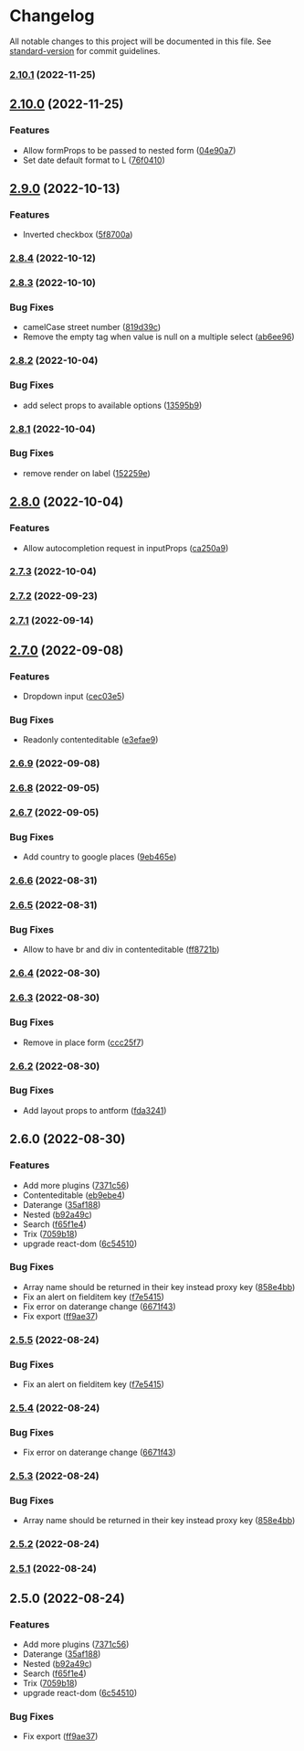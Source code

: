 # Changelog

All notable changes to this project will be documented in this file. See [standard-version](https://github.com/conventional-changelog/standard-version) for commit guidelines.

### [2.10.1](https://github.com/9troisquarts/ant-form/compare/v2.10.0...v2.10.1) (2022-11-25)

## [2.10.0](https://github.com/9troisquarts/ant-form/compare/v2.9.0...v2.10.0) (2022-11-25)


### Features

* Allow formProps to be passed to nested form ([04e90a7](https://github.com/9troisquarts/ant-form/commit/04e90a74aaa1d93c4e3f35f88c11eadd58f1938b))
* Set date default format to L ([76f0410](https://github.com/9troisquarts/ant-form/commit/76f04101cb5e56dfa793f99259e87768731c3897))

## [2.9.0](https://github.com/9troisquarts/ant-form/compare/v2.8.4...v2.9.0) (2022-10-13)


### Features

* Inverted checkbox ([5f8700a](https://github.com/9troisquarts/ant-form/commit/5f8700ab9003578907538146cb17cd30a4378721))

### [2.8.4](https://github.com/9troisquarts/ant-form/compare/v2.8.3...v2.8.4) (2022-10-12)

### [2.8.3](https://github.com/9troisquarts/ant-form/compare/v2.8.2...v2.8.3) (2022-10-10)


### Bug Fixes

* camelCase street number ([819d39c](https://github.com/9troisquarts/ant-form/commit/819d39c402fccbaa1983547e1828b3c37063d333))
* Remove the empty tag when value is null on a multiple select ([ab6ee96](https://github.com/9troisquarts/ant-form/commit/ab6ee96c11289aab53050aa7bca81324855c3819))

### [2.8.2](https://github.com/9troisquarts/ant-form/compare/v2.8.1...v2.8.2) (2022-10-04)


### Bug Fixes

* add select props to available options ([13595b9](https://github.com/9troisquarts/ant-form/commit/13595b92ce3c15cdcf29249a872b624a05dd7501))

### [2.8.1](https://github.com/9troisquarts/ant-form/compare/v2.8.0...v2.8.1) (2022-10-04)


### Bug Fixes

* remove render on label ([152259e](https://github.com/9troisquarts/ant-form/commit/152259e067b7b12cf22a65a097067b2572de4b13))

## [2.8.0](https://github.com/9troisquarts/ant-form/compare/v2.7.3...v2.8.0) (2022-10-04)


### Features

* Allow autocompletion request in inputProps ([ca250a9](https://github.com/9troisquarts/ant-form/commit/ca250a99c6a552c9f2a104a6093a4417c7b3893f))

### [2.7.3](https://github.com/9troisquarts/ant-form/compare/v2.7.2...v2.7.3) (2022-10-04)

### [2.7.2](https://github.com/9troisquarts/ant-form/compare/v2.7.1...v2.7.2) (2022-09-23)

### [2.7.1](https://github.com/9troisquarts/ant-form/compare/v2.7.0...v2.7.1) (2022-09-14)

## [2.7.0](https://github.com/9troisquarts/ant-form/compare/v2.6.9...v2.7.0) (2022-09-08)


### Features

* Dropdown input ([cec03e5](https://github.com/9troisquarts/ant-form/commit/cec03e5c4b3348b0478d9c634a074e86fd14717b))


### Bug Fixes

* Readonly contenteditable ([e3efae9](https://github.com/9troisquarts/ant-form/commit/e3efae96f1e76c0ed366dd0d5dc90b310cfc9ded))

### [2.6.9](https://github.com/9troisquarts/ant-form/compare/v2.6.8...v2.6.9) (2022-09-08)

### [2.6.8](https://github.com/9troisquarts/ant-form/compare/v2.6.7...v2.6.8) (2022-09-05)

### [2.6.7](https://github.com/9troisquarts/ant-form/compare/v2.6.6...v2.6.7) (2022-09-05)


### Bug Fixes

* Add country to google places ([9eb465e](https://github.com/9troisquarts/ant-form/commit/9eb465eac8c78e24b3bd214b59f4fc0249d9a504))

### [2.6.6](https://github.com/9troisquarts/ant-form/compare/v2.6.5...v2.6.6) (2022-08-31)

### [2.6.5](https://github.com/9troisquarts/ant-form/compare/v2.6.4...v2.6.5) (2022-08-31)


### Bug Fixes

* Allow to have br and div in contenteditable ([ff8721b](https://github.com/9troisquarts/ant-form/commit/ff8721b5237ac056a26c6f5e9acfd2952d326f1a))

### [2.6.4](https://github.com/9troisquarts/ant-form/compare/v2.6.3...v2.6.4) (2022-08-30)

### [2.6.3](https://github.com/9troisquarts/ant-form/compare/v2.6.2...v2.6.3) (2022-08-30)


### Bug Fixes

* Remove in place form ([ccc25f7](https://github.com/9troisquarts/ant-form/commit/ccc25f7dabe88e419322c3026b8b346a5bd3741f))

### [2.6.2](https://github.com/9troisquarts/ant-form/compare/v2.6.0...v2.6.2) (2022-08-30)


### Bug Fixes

* Add layout props to antform ([fda3241](https://github.com/9troisquarts/ant-form/commit/fda3241413431ce556376739fa3587a806d5e0da))

## 2.6.0 (2022-08-30)


### Features

* Add more plugins ([7371c56](https://github.com/9troisquarts/ant-form/commit/7371c569de4da193bea4cb8913366febddee201b))
* Contenteditable ([eb9ebe4](https://github.com/9troisquarts/ant-form/commit/eb9ebe4ed3f4786e4022a0d514d40ff067701605))
* Daterange ([35af188](https://github.com/9troisquarts/ant-form/commit/35af18881688e7fb2dc33a10e7d5661a7bfcb6d4))
* Nested ([b92a49c](https://github.com/9troisquarts/ant-form/commit/b92a49c62d5622d9d0c71d2b56d649dd6d399879))
* Search ([f65f1e4](https://github.com/9troisquarts/ant-form/commit/f65f1e440d0f388eba885ca63b56ea5948332c1a))
* Trix ([7059b18](https://github.com/9troisquarts/ant-form/commit/7059b18d53085b67fe293109456f1d777afdad56))
* upgrade react-dom ([6c54510](https://github.com/9troisquarts/ant-form/commit/6c54510296211be07c62a6097ad38867396ad793))


### Bug Fixes

* Array name should be returned in their key instead proxy key ([858e4bb](https://github.com/9troisquarts/ant-form/commit/858e4bbeff0612109a5bd8e8f330267ab9a4a656))
* Fix an alert on fielditem key ([f7e5415](https://github.com/9troisquarts/ant-form/commit/f7e5415d22e8d3d8073ac9b4de1e73ce5a9f7db8))
* Fix error on daterange change ([6671f43](https://github.com/9troisquarts/ant-form/commit/6671f4353863722fcbc843d92ee518a2af4b4039))
* Fix export ([ff9ae37](https://github.com/9troisquarts/ant-form/commit/ff9ae379fafc28922a7d3e4bbf7c97c8507f2e7f))

### [2.5.5](https://github.com/9troisquarts/ant-form/compare/v2.5.4...v2.5.5) (2022-08-24)


### Bug Fixes

* Fix an alert on fielditem key ([f7e5415](https://github.com/9troisquarts/ant-form/commit/f7e5415d22e8d3d8073ac9b4de1e73ce5a9f7db8))

### [2.5.4](https://github.com/9troisquarts/ant-form/compare/v2.5.3...v2.5.4) (2022-08-24)


### Bug Fixes

* Fix error on daterange change ([6671f43](https://github.com/9troisquarts/ant-form/commit/6671f4353863722fcbc843d92ee518a2af4b4039))

### [2.5.3](https://github.com/9troisquarts/ant-form/compare/v2.5.2...v2.5.3) (2022-08-24)


### Bug Fixes

* Array name should be returned in their key instead proxy key ([858e4bb](https://github.com/9troisquarts/ant-form/commit/858e4bbeff0612109a5bd8e8f330267ab9a4a656))

### [2.5.2](https://github.com/9troisquarts/ant-form/compare/v2.5.1...v2.5.2) (2022-08-24)

### [2.5.1](https://github.com/9troisquarts/ant-form/compare/v2.5.0...v2.5.1) (2022-08-24)

## 2.5.0 (2022-08-24)


### Features

* Add more plugins ([7371c56](https://github.com/9troisquarts/ant-form/commit/7371c569de4da193bea4cb8913366febddee201b))
* Daterange ([35af188](https://github.com/9troisquarts/ant-form/commit/35af18881688e7fb2dc33a10e7d5661a7bfcb6d4))
* Nested ([b92a49c](https://github.com/9troisquarts/ant-form/commit/b92a49c62d5622d9d0c71d2b56d649dd6d399879))
* Search ([f65f1e4](https://github.com/9troisquarts/ant-form/commit/f65f1e440d0f388eba885ca63b56ea5948332c1a))
* Trix ([7059b18](https://github.com/9troisquarts/ant-form/commit/7059b18d53085b67fe293109456f1d777afdad56))
* upgrade react-dom ([6c54510](https://github.com/9troisquarts/ant-form/commit/6c54510296211be07c62a6097ad38867396ad793))


### Bug Fixes

* Fix export ([ff9ae37](https://github.com/9troisquarts/ant-form/commit/ff9ae379fafc28922a7d3e4bbf7c97c8507f2e7f))

